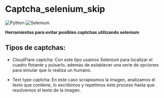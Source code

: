# Captcha_selenium_skip

![Python](https://img.shields.io/badge/python-3670A0?style=for-the-badge&logo=python&logoColor=ffdd54) ![Selenium](https://img.shields.io/badge/-selenium-%43B02A?style=for-the-badge&logo=selenium&logoColor=white)

**Herramientas para evitar posibles captchas utilizando selenium**
## Tipos de captchas:

- CloudFlare captcha: Con este tipo usamos Selenium para localizar el cuadro flotante y pulsarlo, además de establecer una serie de opciones para simular que lo realiza un humano.
* Text type captcha: En este caso scrapeamos la imagen, analizamos el texto que contiene, lo escribimos y repetimos este proceso hasta que resolvemos el texto de la imagen.
